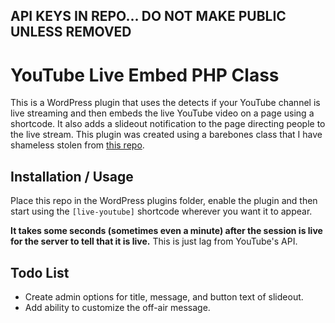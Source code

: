 ## API KEYS IN REPO... DO NOT MAKE PUBLIC UNLESS REMOVED 

# YouTube Live Embed PHP Class
This is a WordPress plugin that uses the detects if your YouTube channel is live streaming and then embeds the live YouTube video on a page using a shortcode. It also adds a slideout notification to the page directing people to the live stream. This plugin was created using a barebones class that I have shameless stolen from [this repo](https://github.com/iacchus/youtube-live-embed).

## Installation / Usage

Place this repo in the WordPress plugins folder, enable the plugin and then start using the `[live-youtube]` shortcode wherever you want it to appear.

**It takes some seconds (sometimes even a minute) after the session is live for the server to tell that it is live.** This is just lag from YouTube's API.

## Todo List

* Create admin options for title, message, and button text of slideout.
* Add ability to customize the off-air message.
